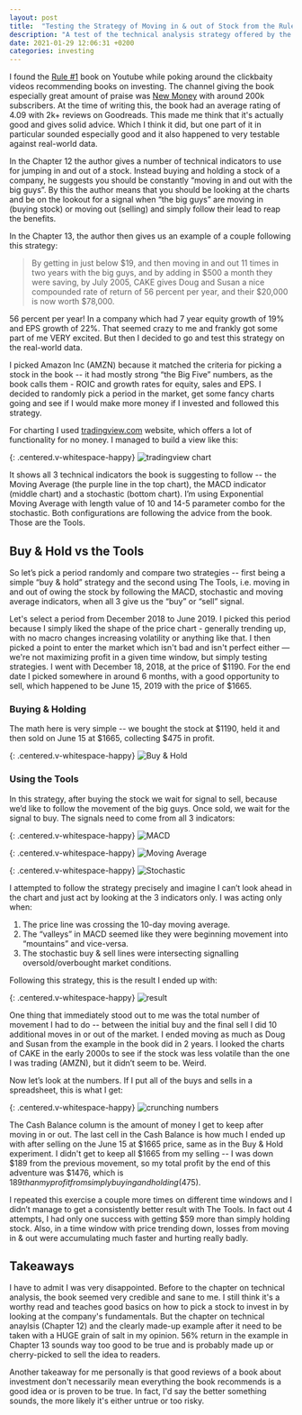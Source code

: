 ```yaml
---
layout: post
title:  "Testing the Strategy of Moving in & out of Stock from the Rule #1 Book on Investing"
description: "A test of the technical analysis strategy offered by the \"Rule #1: The Simple Strategy for Successful Investing in Only 15 Minutes a Week!\" book on a real-world example"
date: 2021-01-29 12:06:31 +0200
categories: investing
---
```

I found the [Rule #1](https://www.goodreads.com/book/show/24006.Rule_1) book on Youtube while poking around the clickbaity videos recommending books on investing. The channel giving the book especially great amount of praise was [New Money](https://www.youtube.com/channel/UCvSXMi2LebwJEM1s4bz5IBA) with around 200k subscribers. At the time of writing this, the book had an average rating of 4.09 with 2k+ reviews on Goodreads. This made me think that it's actually good and gives solid advice. Which I think it did, but one part of it in particular sounded especially good and it also happened to very testable against real-world data.

In the Chapter 12 the author gives a number of technical indicators to use for jumping in and out of a stock. Instead buying and holding a stock of a company, he suggests you should be constantly “moving in and out with the big guys”. By this the author means that you should be looking at the charts and be on the lookout for a signal when “the big guys” are moving in (buying stock) or moving out  (selling) and simply follow their lead to reap the benefits.

<!-- I don’t want to review the whole book since I don’t really think I’m competent enough to give an investment book a review. I have a modest amount of money in the stock market and most of it is in the all-market ETFs. I want to focus instead on a particular part of the book where author -->

In the Chapter 13, the author then gives us an example of a couple following this strategy:

> By getting in just below $19, and then moving in and out 11 times in two years with the big guys, and by adding in $500 a month they were saving, by July 2005, CAKE gives Doug and Susan a nice compounded rate of return of 56 percent per year, and their $20,000 is now worth $78,000.

56 percent per year! In a company which had 7 year equity growth of 19% and EPS growth of 22%. That seemed crazy to me and frankly got some part of me VERY excited. But then I decided to go and test this strategy on the real-world data.

I picked Amazon Inc (AMZN) because it matched the criteria for picking a stock in the book -- it had mostly strong “the Big Five” numbers, as the book calls them - ROIC and growth rates for equity, sales and EPS. I decided to randomly pick a period in the market, get some fancy charts going and see if I would make more money if I invested and followed this strategy.

For charting I used [tradingview.com](tradingview.com) website, which offers a lot of functionality for no money. I managed to build a view like this:

{: .centered.v-whitespace-happy}
![tradingview chart](/assets/tradingview-chart.png)

It shows all 3 technical indicators the book is suggesting to follow -- the Moving Average (the purple line in the top chart), the MACD indicator (middle chart) and a stochastic (bottom chart). I’m using Exponential Moving Average with length value of 10 and 14-5 parameter combo for the stochastic. Both configurations are following the advice from the book. Those are the Tools.

## Buy & Hold vs the Tools

So let’s pick a period randomly and compare two strategies -- first being a simple “buy & hold” strategy and the second using The Tools, i.e. moving in and out of owing the stock by following the MACD, stochastic and moving average indicators, when all 3 give us the “buy” or “sell” signal.

Let's select a period from December 2018 to June 2019. I picked this period because I simply liked the shape of the price chart - generally trending up, with no macro changes increasing volatility or anything like that. I then picked a point to enter the market which isn't bad and isn't perfect either —  we're not maximizing profit in a given time window, but simply testing strategies. I went with December 18, 2018, at the price of $1190. For the end date I picked somewhere in around 6 months, with a good opportunity to sell, which happened to be June 15, 2019 with the price of $1665.

### Buying & Holding

The math here is very simple -- we bought the stock at $1190, held it and then sold on June 15 at $1665, collecting $475 in profit.

{: .centered.v-whitespace-happy}
![Buy & Hold](/assets/buynhold.png)

### Using the Tools

In this strategy, after buying the stock we wait for signal to sell, because we’d like to follow the movement of the big guys. Once sold, we wait for the signal to buy. The signals need to come from all 3 indicators:

{: .centered.v-whitespace-happy}
![MACD](/assets/macd.png)

{: .centered.v-whitespace-happy}
![Moving Average](/assets/ma.png)

{: .centered.v-whitespace-happy}
![Stochastic](/assets/stochastic.png)

I attempted to follow the strategy precisely and imagine I can’t look ahead in the chart and just act by looking at the 3 indicators only. I was acting only when:

1. The price line was crossing the 10-day moving average.
2. The “valleys” in MACD seemed like they were beginning movement into “mountains” and vice-versa.
3. The stochastic buy & sell lines were intersecting signalling oversold/overbought market conditions.

Following this strategy, this is the result I ended up with:

{: .centered.v-whitespace-happy}
![result](/assets/result.png)

One thing that immediately stood out to me was the total number of movement I had to do -- between the initial buy and the final sell I did 10 additional moves in or out of the market. I ended moving as much as Doug and Susan from the example in the book did in 2 years. I looked the charts of CAKE in the early 2000s to see if the stock was less volatile than the one I was trading (AMZN), but it didn’t seem to be. Weird.

Now let’s look at the numbers. If I put all of the buys and sells in a spreadsheet, this is what I get:

{: .centered.v-whitespace-happy}
![crunching numbers](/assets/spreadsheet.png)

The Cash Balance column is the amount of money I get to keep after moving in or out. The last cell in the Cash Balance is how much I ended up with after selling on the June 15 at $1665 price, same as in the Buy & Hold experiment. I didn't get to keep all $1665 from my selling -- I was down $189 from the previous movement, so my total profit by the end of this adventure was $1476, which is $189 than my profit from simply buying and holding ($475).

I repeated this exercise a couple more times on different time windows and I didn’t manage to get a consistently better result with The Tools. In fact out 4 attempts, I had only one success with getting $59 more than simply holding stock. Also, in a time window with price trending down, losses from moving in & out were accumulating much faster and hurting really badly.

## Takeaways

I have to admit I was very disappointed. Before to the chapter on technical analysis, the book seemed very credible and sane to me. I still think it's a worthy read and teaches good basics on how to pick a stock to invest in by looking at the company's fundamentals. But the chapter on technical anaylsis (Chapter 12) and the clearly made-up example after it need to be taken with a HUGE grain of salt in my opinion. 56% return in the example in Chapter 13 sounds way too good to be true and is probably made up or cherry-picked to sell the idea to readers.

Another takeaway for me personally is that good reviews of a book about investment don't necessarily mean everything the book recommends is a good idea or is proven to be true. In fact, I'd say the better something sounds, the more likely it's either untrue or too risky.


